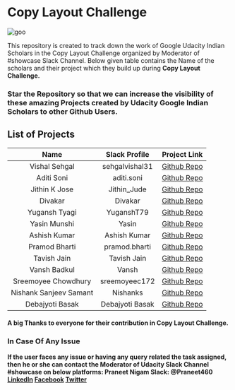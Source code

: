 # Copy Layout Challenge

![goo](https://user-images.githubusercontent.com/23660137/38502904-4f3f38bc-3c2e-11e8-83bd-e2ef815da9ce.PNG)

This repository is created to track down the work of Google Udacity Indian Scholars in the Copy Layout Challenge organized by Moderator of #showcase Slack Channel.
Below given table contains the Name of the scholars and their project which they build up during <b>Copy Layout Challenge.

### Star the Repository so that we can increase the visibility of these amazing Projects created by Udacity Google Indian Scholars to other Github Users.

## List of Projects

|  Name | Slack Profile   | Project Link  |
|:---:|:---:|:---:|
| Vishal Sehgal  | sehgalvishal31 | [Github Repo](https://github.com/CoderVishalSehgal/UdacityLayoutChallengeTwitterClone)  |
| Aditi Soni  | aditi.soni  | [Github Repo](https://github.com/aditisoni8899/HikeClone)  |
| Jithin K Jose  |  Jithin_Jude | [Github Repo](https://github.com/Jithin-Jude/GooglePlayClone)  |
|  Divakar | Divakar  | [Github Repo](https://github.com/divakarkd/Sunshine-Flutter)  |
| Yugansh Tyagi  | YuganshT79  | [Github Repo](https://github.com/YuganshT79/Whatsapp-Copy-Layout)  |
| Yasin Munshi  | Yasin  | [Github Repo](https://github.com/Yasin21/YoutubeCopy)  |
| Ashish Kumar  | Ashish Kumar  | [Github Repo](https://github.com/ashishkumar160/InstagramClone)  |
| Pramod Bharti  |  pramod.bharti |  [Github Repo](https://github.com/pramodbharti/TelegramXClone-db) |
| Tavish Jain  |  Tavish Jain |  [Github Repo](https://github.com/tavishjain/GmailCopyLayoutChallenge) |
|  Vansh Badkul | Vansh  | [Github Repo](https://github.com/vansh1sh/CopyLayoutChallenge)  |
| Sreemoyee Chowdhury  | sreemoyeec172  | [Github Repo](https://github.com/haikubabe/Inbox-by-Gmail-Copy-Layout)  |
|  Nishank Sanjeev Samant | Nishanks  | [Github Repo](https://github.com/nishank95/Exchange-a-Gram)  |
|  Debajyoti Basak | Debajyoti Basak  |  [Github Repo](https://github.com/debo1994/PhonePeClone) |

#### A big Thanks to everyone for their contribution in Copy Layout Challenge.

### In Case Of Any Issue
If the user faces any issue or having any query related the task assigned, then he or she can contact the Moderator of Udacity Slack Channel #showcase on below platforms:
Praneet Nigam
Slack: @Praneet460
[LinkedIn](https://www.linkedin.com/in/praneet-nigam-8b33b8121/) 
[Facebook](https://www.facebook.com/praneet.nigam.5) 
[Twitter](https://twitter.com/praneetnigam) 
 
